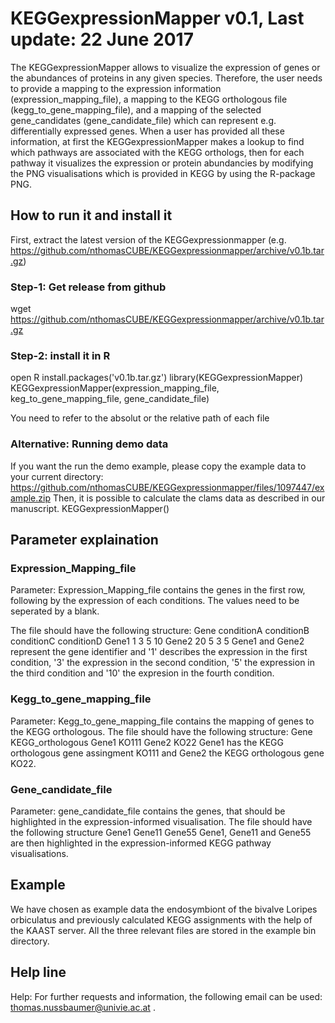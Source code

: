 # KEGGexpressionMapper v0.1, Last update: 22 June 2017
The KEGGexpressionMapper allows to visualize the expression of genes or the abundances of proteins in any given species. Therefore, the user needs to provide a mapping to the expression information (expression_mapping_file), a mapping to the KEGG orthologous file (kegg_to_gene_mapping_file), and a mapping of the selected gene_candidates (gene_candidate_file) which can represent e.g. differentially expressed genes. When a user has provided all these information, at first the KEGGexpressionMapper makes a lookup to find which pathways are associated with the KEGG orthologs, then for each pathway it visualizes the expression or protein abundancies by modifying the PNG visualisations which is provided in KEGG by using the R-package PNG.

## How to run it and install it

First, extract the latest version of the KEGGexpressionmapper (e.g. https://github.com/nthomasCUBE/KEGGexpressionmapper/archive/v0.1b.tar.gz)

### Step-1: Get release from github
wget https://github.com/nthomasCUBE/KEGGexpressionmapper/archive/v0.1b.tar.gz

### Step-2: install it in R
open R
install.packages('v0.1b.tar.gz')
library(KEGGexpressionMapper)
KEGGexpressionMapper(expression_mapping_file, keg_to_gene_mapping_file, gene_candidate_file)

You need to refer to the absolut or the relative path of each file

### Alternative: Running demo data
If you want the run the demo example, please copy the example data to your current directory: https://github.com/nthomasCUBE/KEGGexpressionmapper/files/1097447/example.zip
Then, it is possible to calculate the clams data as described in our manuscript.
KEGGexpressionMapper()

## Parameter explaination
### Expression_Mapping_file
Parameter: Expression_Mapping_file contains the genes in the first row, following by the expression of each conditions. The values need to be seperated by a blank.

The file should have the following structure:
Gene conditionA conditionB conditionC conditionD
Gene1 1 3 5 10
Gene2 20 5 3 5
Gene1 and Gene2 represent the gene identifier and '1' describes the expression in the first condition, '3' the expression in the second condition, '5' the expression in the third condition and '10' the expresion in the fourth condition.

### Kegg_to_gene_mapping_file
Parameter: Kegg_to_gene_mapping_file contains the mapping of genes to the KEGG orthologous.
The file should have the following structure:
Gene KEGG_orthologous
Gene1 KO111
Gene2 KO22
Gene1 has the KEGG orthologous gene assingment KO111 and Gene2 the KEGG orthologous gene KO22.

### Gene_candidate_file 
Parameter: gene_candidate_file contains the genes, that should be highlighted in the expression-informed visualisation.
The file should have the following structure
Gene1
Gene11
Gene55
Gene1, Gene11 and Gene55 are then highlighted in the expression-informed KEGG pathway visualisations.

## Example
We have chosen as example data the endosymbiont of the bivalve Loripes orbiculatus and previously calculated KEGG assignments
with the help of the KAAST server.  All the three relevant files are stored in the example bin directory.

## Help line
Help:
For further requests and information, the following email can be used: thomas.nussbaumer@univie.ac.at .



